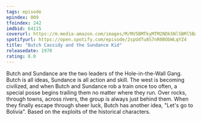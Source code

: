 ```yaml
---
tags: episode
epindex: 009
tfoindex: 242
imdbid: 64115
coverurl: https://m.media-amazon.com/images/M/MV5BMTkyMTM2NDk5Nl5BMl5BanBnXkFtZTgwNzY1NzEyMDE@._V1_SY300_CR0,0,202,300_.jpg
spotifyurl: https://open.spotify.com/episode/2spUdTu8S7nR0BObWLqYZ4
title: "Butch Cassidy and the Sundance Kid"
releasedate: 1970
rating: 8.0
---
```


Butch and Sundance are the two leaders of the Hole-in-the-Wall Gang. Butch is all ideas, Sundance is all action and skill. The west is becoming civilized, and when Butch and Sundance rob a train once too often, a special posse begins trailing them no matter where they run. Over rocks, through towns, across rivers, the group is always just behind them. When they finally escape through sheer luck, Butch has another idea, "Let's go to Bolivia". Based on the exploits of the historical characters.